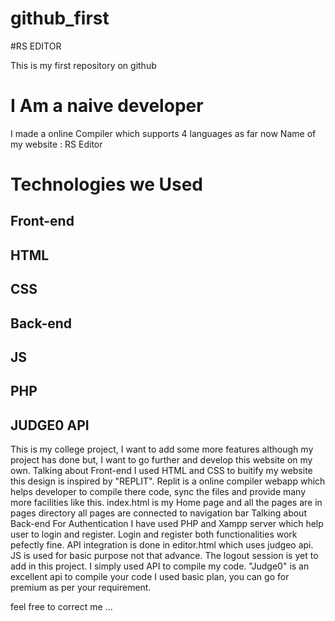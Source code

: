 # github_first
#RS EDITOR


This is my first repository on github
#  I Am a naive developer
I made a online Compiler which supports 4 languages as far now 
Name of my website : RS Editor

# Technologies we Used 
## Front-end
## HTML 
## CSS
## Back-end
## JS 
## PHP
## JUDGE0 API

This is my college project, I want to add some more features although my project has done but, I want to go further and develop this website on my own. 
Talking about Front-end
I used HTML and CSS to buitify my website this design is inspired by "REPLIT". Replit is a online compiler webapp which helps developer to compile there code, sync the files and provide many more facilities like this. index.html is my Home page and all the pages are in pages directory all pages are connected to navigation bar 
Talking about Back-end
For Authentication I have used PHP and Xampp server which help user to login and register. Login and register both functionalities work pefectly fine. API integration is done in editor.html which uses judgeo api. JS is used for basic purpose not that advance. The logout session is yet to add in this project.
I simply used API to compile my code. "Judge0" is an excellent api to compile your code I used basic plan, you can go for premium as per your requirement. 

feel free to correct me ...
